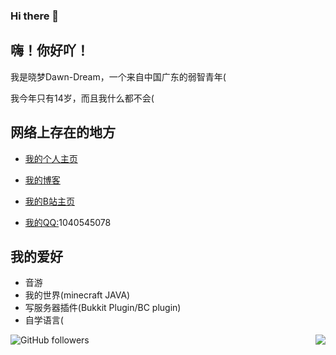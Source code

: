 ### Hi there 👋

<!--
**Dawn-Dream/Dawn-Dream** is a ✨ _special_ ✨ repository because its `README.md` (this file) appears on your GitHub profile.

Here are some ideas to get you started:

- 🔭 I’m currently working on ...
- 🌱 I’m currently learning ...
- 👯 I’m looking to collaborate on ...
- 🤔 I’m looking for help with ...
- 💬 Ask me about ...
- 📫 How to reach me: ...
- 😄 Pronouns: ...
- ⚡ Fun fact: ...
-->

## 嗨！你好吖！


我是晓梦Dawn-Dream，一个来自中国广东的弱智青年(

我今年只有14岁，而且我什么都不会(


## 网络上存在的地方

* [我的个人主页](https://dawndream.top/)

* [我的博客](http://blog.dawndream.top:4000/)

* [我的B站主页](https://space.bilibili.com/111151688)

* [我的QQ:]()1040545078

## 我的爱好

* 音游
* 我的世界(minecraft JAVA)
* 写服务器插件(Bukkit Plugin/BC plugin)
* 自学语言(

<img align="right" src="https://github-readme-stats.vercel.app/api?username=Dawn-Dream&show_icons=true&hide_border=false&icon_color=ffb90f&title_color=586069&count_private=true&include_all_commits=true">
</a>



![GitHub followers](https://img.shields.io/github/followers/dawn-dream?label=github%E7%9A%84%E7%B2%89%E4%B8%9D&style=for-the-badge)


